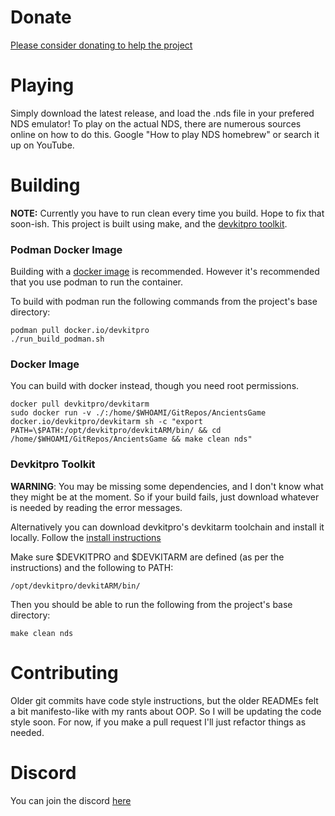 # Donate
[Please consider donating to help the project](https://www.paypal.com/donate/?hosted_button_id=HDFNAB5DC9F2L)

# Playing
Simply download the latest release, and load the .nds file in your prefered NDS emulator! To play on the actual NDS, there are numerous sources online on how to do this. Google "How to play NDS homebrew" or search it up on YouTube.
# Building
**NOTE:** Currently you have to run clean every time you build. Hope to fix that soon-ish.
This project is built using make, and the [devkitpro toolkit](https://devkitpro.org/).

### Podman Docker Image
Building with a [docker image](https://hub.docker.com/r/devkitpro/devkitarm) is recommended. However it's recommended that you use podman to run the container.

To build with podman run the following commands from the project's base directory:
```
podman pull docker.io/devkitpro
./run_build_podman.sh
```

### Docker Image
You can build with docker instead, though you need root permissions.
```
docker pull devkitpro/devkitarm
sudo docker run -v ./:/home/$WHOAMI/GitRepos/AncientsGame docker.io/devkitpro/devkitarm sh -c "export PATH=\$PATH:/opt/devkitpro/devkitARM/bin/ && cd /home/$WHOAMI/GitRepos/AncientsGame && make clean nds"
```

### Devkitpro Toolkit
**WARNING**: You may be missing some dependencies, and I don't know what they might be at the moment. So if your build fails, just download whatever is needed by reading the error messages.

Alternatively you can download devkitpro's devkitarm toolchain and install it locally.
Follow the [install instructions](https://devkitpro.org/wiki/Getting_Started)

Make sure $DEVKITPRO and $DEVKITARM are defined (as per the instructions) and the following to PATH:
```
/opt/devkitpro/devkitARM/bin/ 
```

Then you should be able to run the following from the project's base directory:
```
make clean nds
```

# Contributing
Older git commits have code style instructions, but the older READMEs felt a bit manifesto-like with my rants about OOP. So I will be updating the code style soon. For now, if you make a pull request I'll just refactor things as needed.

# Discord
You can join the discord [here](https://discord.gg/VkzbCGyGRF)
